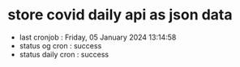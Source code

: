 # store covid daily api as json data

- last cronjob : Friday, 05 January 2024 13:14:58
- status og cron : success
- status daily cron : success
      
      